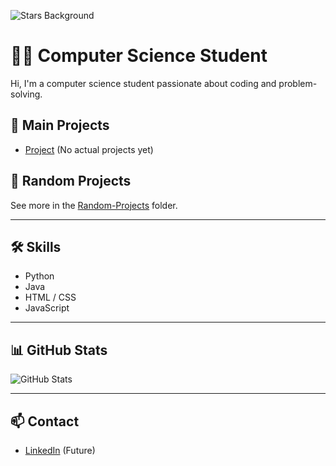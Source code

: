 ![Stars Background](https://images.unsplash.com/photo-1520034475321-cbe63696469a)

# 👨‍💻 Computer Science Student

Hi, I'm a computer science student passionate about coding and problem-solving.

## 🚀 Main Projects

- [Project](https://github.com/FallenOw1/project) (No actual projects yet)

## 🧪 Random Projects

See more in the [Random-Projects](./Random-Projects/) folder.

---

## 🛠️ Skills

- Python
- Java
- HTML / CSS
- JavaScript

---

## 📊 GitHub Stats

![GitHub Stats](https://github-readme-stats.vercel.app/api?username=FallenOw1&show_icons=true&hide_title=true&hide=prs&count_private=true)

---

## 📫 Contact

- [LinkedIn](https://linkedin.com/in/your-actual-linkedin-profile) (Future)
